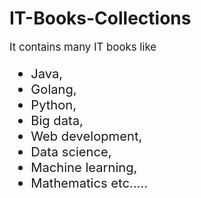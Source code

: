 # IT-Books-Collections
<big>It contains  many IT books like<big>
  - Java, 
  - Golang, 
  - Python,
  - Big data, 
  - Web development,
  - Data science, 
  - Machine learning,
  - Mathematics 
etc.....

